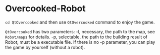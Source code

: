 # Overcooked-Robot

``cd QtOvercooked`` and then use ``QtOvercooked`` command to enjoy the game.

``QtOvercooked`` has two parameters:
-l, necessary, the path to the map, see ``Robot/maps`` for details.
-p, selectable, the path to the building result of Robot, must be a executable file.
If there is no -p parameter, you can play the game by yourself (without a robot).
